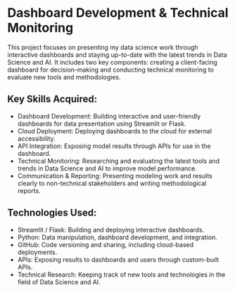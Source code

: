 # Dashboard Development & Technical Monitoring

This project focuses on presenting my data science work through interactive dashboards and staying up-to-date with the latest trends in Data Science and AI. It includes two key components: creating a client-facing dashboard for decision-making and conducting technical monitoring to evaluate new tools and methodologies.
 
## Key Skills Acquired:

- Dashboard Development: Building interactive and user-friendly dashboards for data presentation using Streamlit or Flask.
- Cloud Deployment: Deploying dashboards to the cloud for external accessibility.
- API Integration: Exposing model results through APIs for use in the dashboard.
- Technical Monitoring: Researching and evaluating the latest tools and trends in Data Science and AI to improve model performance.
- Communication & Reporting: Presenting modeling work and results clearly to non-technical stakeholders and writing methodological reports.

## Technologies Used:

- Streamlit / Flask: Building and deploying interactive dashboards.
- Python: Data manipulation, dashboard development, and integration.
- GitHub: Code versioning and sharing, including cloud-based deployments.
- APIs: Exposing results to dashboards and users through custom-built APIs.
- Technical Research: Keeping track of new tools and technologies in the field of Data Science and AI.

